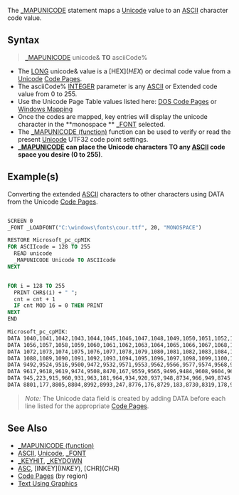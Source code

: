 The [_MAPUNICODE](_MAPUNICODE) statement maps a [Unicode](Unicode) value to an [ASCII](ASCII) character code value.

## Syntax

> [_MAPUNICODE](_MAPUNICODE) unicode& **TO** asciiCode%

* The [LONG](LONG) unicode& value is a [HEX$](HEX$) or decimal code value from a [Unicode](Unicode) [Code Pages](Code-Pages). 
* The asciiCode% [INTEGER](INTEGER) parameter is any [ASCII](ASCII) or Extended code value from 0 to 255.
* Use the Unicode Page Table values listed here: [DOS Code Pages](http://en.wikipedia.org/wiki/Category:DOS_code_pages) or [Windows Mapping](http://unicode.org/Public/MAPPINGS/VENDORS/MICSFT/WINDOWS/)
* Once the codes are mapped, key entries will display the unicode character in the **monospace ** [_FONT](_FONT) selected.
* The [_MAPUNICODE (function)](_MAPUNICODE-(function)) function can be used to verify or read the present [Unicode](Unicode) UTF32 code point settings.
* **[_MAPUNICODE](_MAPUNICODE) can place the Unicode characters TO any [ASCII](ASCII) code space you desire (0 to 255)**.

## Example(s)

Converting the extended [ASCII](ASCII) characters to other characters using DATA from the Unicode [Code Pages](Code-Pages).

```vb

SCREEN 0
_FONT _LOADFONT("C:\windows\fonts\cour.ttf", 20, "MONOSPACE")

RESTORE Microsoft_pc_cpMIK
FOR ASCIIcode = 128 TO 255
  READ unicode
  _MAPUNICODE Unicode TO ASCIIcode
NEXT


FOR i = 128 TO 255
  PRINT CHR$(i) + " ";
  cnt = cnt + 1
  IF cnt MOD 16 = 0 THEN PRINT
NEXT
END

Microsoft_pc_cpMIK:
DATA 1040,1041,1042,1043,1044,1045,1046,1047,1048,1049,1050,1051,1052,1053,1054,1055
DATA 1056,1057,1058,1059,1060,1061,1062,1063,1064,1065,1066,1067,1068,1069,1070,1071
DATA 1072,1073,1074,1075,1076,1077,1078,1079,1080,1081,1082,1083,1084,1085,1086,1087
DATA 1088,1089,1090,1091,1092,1093,1094,1095,1096,1097,1098,1099,1100,1101,1102,1103
DATA 9492,9524,9516,9500,9472,9532,9571,9553,9562,9566,9577,9574,9568,9552,9580,9488
DATA 9617,9618,9619,9474,9508,8470,167,9559,9565,9496,9484,9608,9604,9612,9616,9600
DATA 945,223,915,960,931,963,181,964,934,920,937,948,8734,966,949,8745
DATA 8801,177,8805,8804,8992,8993,247,8776,176,8729,183,8730,8319,178,9632,160 

```

> *Note:* The Unicode data field is created by adding DATA before each line listed for the appropriate [Code Pages](Code-Pages).

## See Also

* [_MAPUNICODE (function)](_MAPUNICODE-(function)) 
* [ASCII](ASCII), [Unicode](Unicode), [_FONT](_FONT)
* [_KEYHIT](_KEYHIT), [_KEYDOWN](_KEYDOWN)
* [ASC](ASC), [INKEY$](INKEY$), [CHR$](CHR$)
* [Code Pages](Code-Pages) (by region)
* [Text Using Graphics](Text-Using-Graphics)
